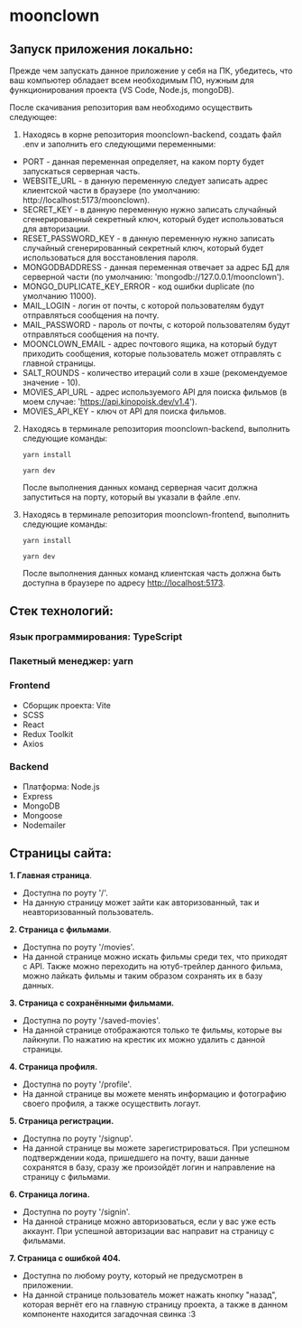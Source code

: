# **moonclown**

## Запуск приложения локально:

Прежде чем запускать данное приложение у себя на ПК, убедитесь, что ваш компьютер обладает всем необходимым ПО, нужным для функционирования проекта (VS Code, Node.js, mongoDB).

После скачивания репозитория вам необходимо осуществить следующее:

1. Находясь в корне репозитория moonclown-backend, создать файл .env и заполнить его следующими переменными:

- PORT - данная переменная определяет, на каком порту будет запускаться серверная часть.
- WEBSITE_URL - в данную переменную следует записать адрес клиентской части в браузере (по умолчанию: http://localhost:5173/moonclown).
- SECRET_KEY - в данную переменную нужно записать случайный сгенерированный секретный ключ, который будет использоваться для авторизации.
- RESET_PASSWORD_KEY - в данную переменную нужно записать случайный сгенерированный секретный ключ, который будет использоваться для восстановления пароля.
- MONGODBADDRESS - данная переменная отвечает за адрес БД для серверной части (по умолчанию: 'mongodb://127.0.0.1/moonclown').
- MONGO_DUPLICATE_KEY_ERROR - код ошибки duplicate (по умолчанию 11000).
- MAIL_LOGIN - логин от почты, с которой пользователям будут отправляться сообщения на почту.
- MAIL_PASSWORD - пароль от почты, с которой пользователям будут отправляться сообщения на почту.
- MOONCLOWN_EMAIL - адрес почтового ящика, на который будут приходить сообщения, которые пользователь может отправлять с главной страницы.
- SALT_ROUNDS - количество итераций соли в хэше (рекомендуемое значение - 10).
- MOVIES_API_URL - адрес используемого API для поиска фильмов (в моем случае: 'https://api.kinopoisk.dev/v1.4').
- MOVIES_API_KEY - ключ от API для поиска фильмов.

2. Находясь в терминале репозитория moonclown-backend, выполнить следующие команды:

   ```
   yarn install
   ```

   ```
   yarn dev
   ```

   После выполнения данных команд серверная часит должна запуститься на порту, который вы указали в файле .env.

3. Находясь в терминале репозитория moonclown-frontend, выполнить следующие команды:

   ```
   yarn install
   ```

   ```
   yarn dev
   ```

   После выполнения данных команд клиентская часть должна быть доступна в браузере по адресу [http://localhost:5173](http://localhost:5173).

## Стек технологий:

### Язык программирования: TypeScript

### Пакетный менеджер: yarn

### Frontend

- Сборщик проекта: Vite
- SCSS
- React
- Redux Toolkit
- Axios

### Backend

- Платформа: Node.js
- Express
- MongoDB
- Mongoose
- Nodemailer

## Страницы сайта:

**1. Главная страница**.

- Доступна по роуту '/'.
- На данную страницу может зайти как авторизованный, так и неавторизованный пользователь.

**2. Страница с фильмами**.

- Доступна по роуту '/movies'.
- На данной странице можно искать фильмы среди тех, что приходят с API. Также можно переходить на ютуб-трейлер данного фильма, можно лайкать фильмы и таким образом сохранять их в базу данных.

**3. Страница с сохранёнными фильмами.**

- Доступна по роуту '/saved-movies'.
- На данной странице отображаются только те фильмы, которые вы лайкнули. По нажатию на крестик их можно удалить с данной страницы.

**4. Страница профиля.**

- Доступна по роуту '/profile'.
- На данной странице вы можете менять информацию и фотографию своего профиля, а также осуществить логаут.

**5. Страница регистрации.**

- Доступна по роуту '/signup'.
- На данной странице вы можете зарегистрироваться. При успешном подтверждении кода, пришедшего на почту, ваши данные сохранятся в базу, сразу же произойдёт логин и направление на страницу с фильмами.

**6. Страница логина.**

- Доступна по роуту '/signin'.
- На данной странице можно авторизоваться, если у вас уже есть аккаунт. При успешной авторизации вас направит на страницу с фильмами.

**7. Страница с ошибкой 404.**

- Доступна по любому роуту, который не предусмотрен в приложении.
- На данной странице пользователь может нажать кнопку "назад", которая вернёт его на главную страницу проекта, а также в данном компоненте находится загадочная свинка :3
